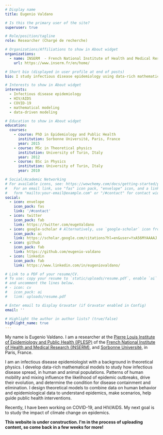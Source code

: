 ```yaml
---
# Display name
title: Eugenio Valdano

# Is this the primary user of the site?
superuser: true

# Role/position/tagline
role: Researcher (Chargé de recherche)

# Organizations/Affiliations to show in About widget
organizations:
  - name: INSERM  - French National Institute of Health and Medical Research
    url: https://www.inserm.fr/en/home/

# Short bio (displayed in user profile at end of posts)
bio: I study infectious disease epidemiology using data-rich mathematical models.

# Interests to show in About widget
interests:
  - Infectious disease epidemiology
  - HIV/AIDS
  - COVID-19
  - mathematical modeling
  - data-driven modeling

# Education to show in About widget
education:
  courses:
    - course: PhD in Epidemiology and Public Health
      institution: Sorbonne Université, Paris, France
      year: 2015
    - course: MSc in Theoretical physics
      institution: University of Turin, Italy
      year: 2012
    - course: BSc in Physics
      institution: University of Turin, Italy
      year: 2010

# Social/Academic Networking
# For available icons, see: https://wowchemy.com/docs/getting-started/page-builder/#icons
#   For an email link, use "fas" icon pack, "envelope" icon, and a link in the
#   form "mailto:your-email@example.com" or "/#contact" for contact widget.
social:
  - icon: envelope
    icon_pack: fas
    link: '/#contact'
  - icon: twitter
    icon_pack: fab
    link: https://twitter.com/eugeValdano
  - icon: google-scholar # Alternatively, use `google-scholar` icon from `ai` icon pack.  `graduation-cap`
    icon_pack: ai
    link: https://scholar.google.com/citations?hl=en&user=YxA56MYAAAAJ
  - icon: github
    icon_pack: fab
    link: https://github.com/eugenio-valdano
  - icon: linkedin
    icon_pack: fab
    link: https://www.linkedin.com/in/eugeniovaldano/

# Link to a PDF of your resume/CV.
# To use: copy your resume to `static/uploads/resume.pdf`, enable `ai` icons in `params.toml`,
# and uncomment the lines below.
# - icon: cv
#   icon_pack: ai
#   link: uploads/resume.pdf

# Enter email to display Gravatar (if Gravatar enabled in Config)
email: ''

# Highlight the author in author lists? (true/false)
highlight_name: true
---
```

My name is Eugenio Valdano. I am a researcher at the [Pierre Louis Institute of Epidemiology and Public Health (IPLESP)](https://www.iplesp.upmc.fr/en/home) of the [French National Institute of Health and Medical Research (INSERM)](https://www.inserm.fr/), and [Sorbonne Université](https://www.sorbonne-universite.fr/en), in Paris, France.

I am an infectious disease epidemiologist with a background in theoretical physics. I develop data-rich mathematical models to study how infectious disease spread, in human and animal populations. Patterns of human mobility and mixing influence the likelihood of epidemic outbreaks, drive their evolution, and determine the condition for disease containment and elimination. I design theoretical models to combine data on human behavior and epidemiological data to understand epidemics, make scenarios, help guide public health interventions.

Recently, I have been working on COVID-19, and HIV/AIDS. My next goal is to study the impact of climate change on epidemics.

**This website is under construction. I'm in the process of uploading content, so come back in a few weeks for more!**

<!--{{< icon name="download" pack="fas" >}} Download my {{< staticref "uploads/demo_resume.pdf" "newtab" >}}resumé{{< /staticref >}}.-->
